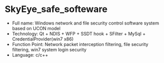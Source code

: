 # SkyEye_safe_softeware

- Full name: Windows network and file security control software system based on UCON model
- Technology: Qt + NDIS + WFP + SSDT hook + SFilter + MySql + CredentialProvider(win7 x86) 
- Function Point: Network packet interception filtering, file security filtering, win7 system login security
- Language: c/c++
